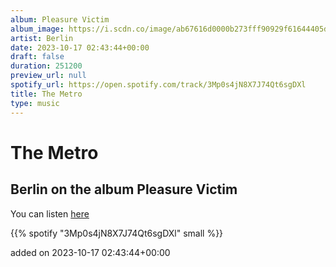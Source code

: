 ```yaml
---
album: Pleasure Victim
album_image: https://i.scdn.co/image/ab67616d0000b273fff90929f61644405d20cb78
artist: Berlin
date: 2023-10-17 02:43:44+00:00
draft: false
duration: 251200
preview_url: null
spotify_url: https://open.spotify.com/track/3Mp0s4jN8X7J74Qt6sgDXl
title: The Metro
type: music
---
```



# The Metro

## Berlin on the album Pleasure Victim

You can listen [here](https://open.spotify.com/track/3Mp0s4jN8X7J74Qt6sgDXl)

{{% spotify "3Mp0s4jN8X7J74Qt6sgDXl" small %}}

added on 2023-10-17 02:43:44+00:00